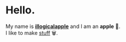 # Hello.
My name is [**illogicalapple**](https://illogicalapple.github.io) and I am an **apple** :apple:.  
I like to make [stuff](https://illogicalapple.github.io/my-stuff) :wastebasket:.

